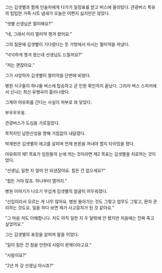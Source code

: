그는 김샛별과 함께 인솔자에게 다가가 일정표를 받고 버스에 올라탔다. 관광버스 특유의 텁텁한 가죽 시트 냄새가 오늘은 어쩐지 싫지만은 않았다.

“샛별 선생님은 멀미해요?”

“네, 그래서 미리 멀미약 챙겨 왔어요.”

그의 질문에 김샛별이 기다렸다는 듯 가방에서 마시는 멀미약을 꺼냈다.

“넉넉하게 챙겨 왔는데 선생님도 드릴까요?”

“저는 괜찮아요.”

그가 사양하자 김샛별이 멀미약을 단번에 비웠다.

병원 식구들이 하나둘 버스에 탑승하고 곧 인원 확인까지 끝났다. 그러자 버스 스피커에서 신나는 최신 유행곡이 흘러나왔다.

그제야 야유회를 간다는 사실이 피부로 와 닿았다.

부우우우웅.

관광버스가 도심을 가로질렀다.

목적지인 남한산성을 향해 거침없이 내달렸다.

박재현은 김샛별의 에고를 살피며 언제 본론을 꺼내야 할지 타이밍을 쟀다.

야유회의 제1 목표가 임원들의 눈에 띄는 것이라면 제2 목표는 김샛별을 치료하는 것이었다.

“선생님, 일한 지 얼마 안 되셨잖아요. 힘든 건 없으세요?”

“힘든 거야 많죠. 하나부터 열까지.”

병원 이야기가 나오기 무섭게 김샛별의 얼굴이 어두워졌다.

“신입이라서 모르는 게 너무 많아요. 병원 돌아가는 것도 그렇고 업무도 그렇고, 환자 관리하는 것도요. 일을 하다 보면 제가 사고뭉치가 된 것 같아요.”

“그 마음 저도 이해합니다. 저도 아직 일한 지 두 달밖에 안 됐지만 처음에는 진짜 죽고 싶었어요.”

그는 김샛별의 표정을 살피며 말을 이었다.

“일이 힘든 건 참을 만한데 사람이 문제더라고요.”

“사람이요?”

“2년 차 강 선생님 아시죠?”